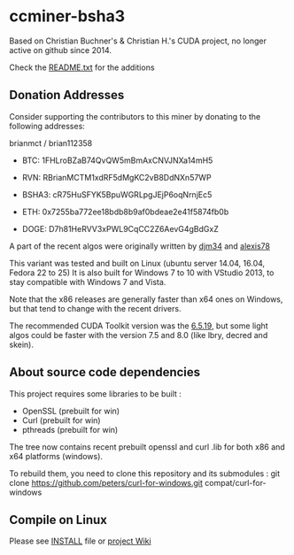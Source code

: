 # ccminer-bsha3

Based on Christian Buchner's &amp; Christian H.'s CUDA project, no longer active on github since 2014.

Check the [README.txt](README.txt) for the additions


## Donation Addresses

Consider supporting the contributors to this miner by donating to the following addresses:

brianmct / brian112358

- BTC: 1FHLroBZaB74QvQW5mBmAxCNVJNXa14mH5

- RVN: RBrianMCTM1xdRF5dMgKC2vB8DdNXn57WP

- BSHA3: cR75HuSFYK5BpuWGRLpgJEjP6oqNrnjEc5

- ETH: 0x7255ba772ee18bdb8b9af0bdeae2e41f5874fb0b

- DOGE: D7h81HeRVV3xPWL9CqCC2Z6AevG4gBdGxZ

A part of the recent algos were originally written by [djm34](https://github.com/djm34) and [alexis78](https://github.com/alexis78)

This variant was tested and built on Linux (ubuntu server 14.04, 16.04, Fedora 22 to 25)
It is also built for Windows 7 to 10 with VStudio 2013, to stay compatible with Windows 7 and Vista.

Note that the x86 releases are generally faster than x64 ones on Windows, but that tend to change with the recent drivers.

The recommended CUDA Toolkit version was the [6.5.19](http://developer.download.nvidia.com/compute/cuda/6_5/rel/installers/cuda_6.5.19_windows_general_64.exe), but some light algos could be faster with the version 7.5 and 8.0 (like lbry, decred and skein).

About source code dependencies
------------------------------

This project requires some libraries to be built :

- OpenSSL (prebuilt for win)
- Curl (prebuilt for win)
- pthreads (prebuilt for win)

The tree now contains recent prebuilt openssl and curl .lib for both x86 and x64 platforms (windows).

To rebuild them, you need to clone this repository and its submodules :
    git clone https://github.com/peters/curl-for-windows.git compat/curl-for-windows


Compile on Linux
----------------

Please see [INSTALL](https://github.com/tpruvot/ccminer/blob/linux/INSTALL) file or [project Wiki](https://github.com/tpruvot/ccminer/wiki/Compatibility)
